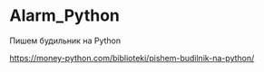 # Alarm_Python

Пишем будильник на Python

https://money-python.com/biblioteki/pishem-budilnik-na-python/
